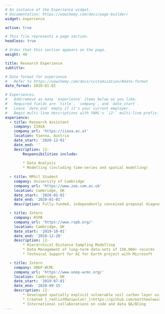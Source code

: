 ```yaml
---
# An instance of the Experience widget.
# Documentation: https://wowchemy.com/docs/page-builder/
widget: experience

active: true

# This file represents a page section.
headless: true

# Order that this section appears on the page.
weight: 40

title: Research Experience
subtitle:

# Date format for experience
#   Refer to https://wowchemy.com/docs/customization/#date-format
date_format: 2020-01-02

# Experiences.
#   Add/remove as many `experience` items below as you like.
#   Required fields are `title`, `company`, and `date_start`.
#   Leave `date_end` empty if it's your current employer.
#   Begin multi-line descriptions with YAML's `|2-` multi-line prefix.
experience:
  - title: Research Assistant
    company: IIASA
    company_url: 'https://iiasa.ac.at'
    location: Vienna, Austria
    date_start: '2020-12-01'
    date_end: ''
    description: |2-
        Responsibilities include:
        
        * Data Analysis
        * Modelling (including time-series and spatial modelling)
        
  - title: MPhil Student
    company: University of Cambridge
    company_url: 'https://www.zoo.cam.ac.uk'
    location: Cambridge, UK
    date_start: '2020-01-01'
    date_end: '2020-01-01'
    description: Fully-funded, independently conceived proposal diagnosing cause of decline and identifying habitat preferences of the Small Heath butterfly to improve its conservation status across multiple spatial and temporal scales.

  - title: Intern
    company: RSPB
    company_url: 'https://www.rspb.org/'
    location: Cambridge, UK
    date_start: '2019-10-01'
    date_end: '2020-12-20'
    description: |2-
        * Hierarchical Distance Sampling Modelling
        * Data Management of long-term data-sets of 150,000+ records
        * Technical Support for AI for Earth project with Microsoft

  - title: Intern
    company: UNEP-WCMC
    company_url: 'https://www.unep-wcmc.org/'
    location: Cambridge, UK
    date_start: '2019-07-01'
    date_end: '2020-09-15'
    description: |2-
        * Developed spatially explicit vulnerable soil carbon layer using Google  Earth Engine as part of [Nature Map Project](https://naturemap.earth)
        * Created [_redlistManipulatr_](https://github.com/matthewlewis896/redlistManipulatr) R package to manipulate IUCN Red List data
        * International collaborations on code and data QA/QCing
---
```

